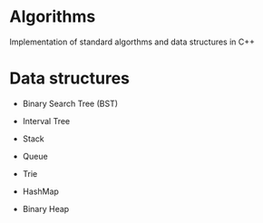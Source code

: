 # Algorithms
Implementation of standard algorthms and data structures in C++

# Data structures

* Binary Search Tree (BST)
* Interval Tree

* Stack
* Queue
* Trie
* HashMap
* Binary Heap